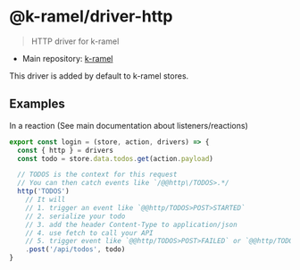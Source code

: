 # @k-ramel/driver-http
> HTTP driver for k-ramel

 - Main repository: [k-ramel](https://github.com/alakarteio/k-ramel)

This driver is added by default to k-ramel stores.

## Examples
In a reaction (See main documentation about listeners/reactions)
```js
export const login = (store, action, drivers) => {
  const { http } = drivers
  const todo = store.data.todos.get(action.payload)

  // TODOS is the context for this request
  // You can then catch events like `/@@http\/TODOS>.*/
  http('TODOS')
    // It will
    // 1. trigger an event like `@@http/TODOS>POST>STARTED`
    // 2. serialize your todo
    // 3. add the header Content-Type to application/json
    // 4. use fetch to call your API
    // 5. trigger event like `@@http/TODOS>POST>FAILED` or `@@http/TODOS>POST>ENDED`
    .post('/api/todos', todo)
}
```
